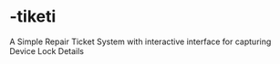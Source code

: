# -tiketi
A Simple Repair Ticket System with interactive interface for capturing Device Lock Details
